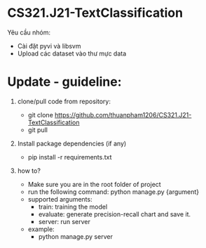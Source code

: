 # CS321.J21-TextClassification
Yêu cầu nhóm: 
- Cài đặt pyvi và libsvm
- Upload các dataset vào thư mực data

# Update - guideline:
1. clone/pull code from repository:
    - git clone https://github.com/thuanpham1206/CS321.J21-TextClassification
    - git pull

2. Install package dependencies (if any)
    - pip install -r requirements.txt

3. how to?
    - Make sure you are in the root folder of project
    - run the following command: python manage.py {argument}
    - supported arguments:
        + train: training the model
        + evaluate: generate precision-recall chart and save it.
        + server: run server
    - example:
        + python manage.py server